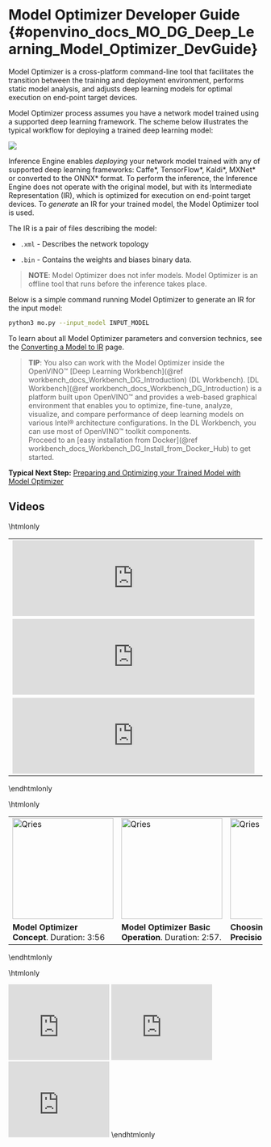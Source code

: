 # Model Optimizer Developer Guide {#openvino_docs_MO_DG_Deep_Learning_Model_Optimizer_DevGuide}

Model Optimizer is a cross-platform command-line tool that facilitates the transition between the training and deployment environment, performs static model analysis, and adjusts deep learning models for optimal execution on end-point target devices.

Model Optimizer process assumes you have a network model trained using a supported deep learning framework. The scheme below illustrates the typical workflow for deploying a trained deep learning model:

![](img/workflow_steps.png)

Inference Engine enables _deploying_ your network model trained with any of supported deep learning frameworks: Caffe\*, TensorFlow\*, Kaldi\*, MXNet\* or converted to the ONNX\* format. To perform the inference, the Inference Engine does not operate with the original model, but with its Intermediate Representation (IR), which is optimized for execution on end-point target devices. To _generate_ an IR for your trained model, the Model Optimizer tool is used.

The IR is a pair of files describing the model: 

*  <code>.xml</code> - Describes the network topology

*  <code>.bin</code> - Contains the weights and biases binary data.

> **NOTE**: Model Optimizer does not infer models. Model Optimizer is an offline tool that runs before the inference takes place.

Below is a simple command running Model Optimizer to generate an IR for the input model:

```sh
python3 mo.py --input_model INPUT_MODEL
```
To learn about all Model Optimizer parameters and conversion technics, see the [Converting a Model to IR](convert_model/Converting_Model.md) page.

> **TIP**: You also can work with the Model Optimizer inside the OpenVINO™ [Deep Learning Workbench](@ref workbench_docs_Workbench_DG_Introduction) (DL Workbench).
> [DL Workbench](@ref workbench_docs_Workbench_DG_Introduction) is a platform built upon OpenVINO™ and provides a web-based graphical environment that enables you to optimize, fine-tune, analyze, visualize, and compare 
> performance of deep learning models on various Intel® architecture
> configurations. In the DL Workbench, you can use most of OpenVINO™ toolkit components.
> <br>
> Proceed to an [easy installation from Docker](@ref workbench_docs_Workbench_DG_Install_from_Docker_Hub) to get started.

**Typical Next Step:** [Preparing and Optimizing your Trained Model with Model Optimizer](prepare_model/Prepare_Trained_Model.md)

## Videos

\htmlonly
<table>
  <tr>
    <td><iframe width="480" src="https://www.youtube.com/embed/Kl1ptVb7aI8" frameborder="0" allow="accelerometer; autoplay; encrypted-media; gyroscope; picture-in-picture" allowfullscreen></iframe></td>
    <td><strong>Model Optimizer Concept</strong>. Duration: 3:56</td>
  </tr>
  <tr>
    <td><iframe width="480" src="https://www.youtube.com/embed/BBt1rseDcy0" frameborder="0" allow="accelerometer; autoplay; clipboard-write; encrypted-media; gyroscope; picture-in-picture" allowfullscreen></iframe></td>
    <td><strong>Model Optimizer Basic Operation</strong>. Duration: 2:57.</td>
  </tr>
  <tr>
    <td><iframe width="480" src="https://www.youtube.com/embed/RF8ypHyiKrY" frameborder="0" allow="accelerometer; autoplay; clipboard-write; encrypted-media; gyroscope; picture-in-picture" allowfullscreen></iframe></td>
    <td><strong>Choosing the Right Precision</strong>. Duration: 4:18.</td>
  </tr>
</table>
\endhtmlonly

\htmlonly
<table>
  <tr>
    <td><a href="https://www.youtube.com/watch?v=Kl1ptVb7aI8"><img alt="Qries" src="https://img.youtube.com/vi/Kl1ptVb7aI8/0.jpg" width="200"></td>
    <td><a href="https://www.youtube.com/watch?v=BBt1rseDcy0"><img alt="Qries" src="https://img.youtube.com/vi/BBt1rseDcy0/0.jpg" width="200"></td>
    <td><a href="https://www.youtube.com/watch?v=RF8ypHyiKrY"><img alt="Qries" src="https://img.youtube.com/vi/RF8ypHyiKrY/0.jpg" width="200"></td>
  </tr>
  <tr>
    <td><strong>Model Optimizer Concept</strong>. Duration: 3:56</td>
    <td><strong>Model Optimizer Basic Operation</strong>. Duration: 2:57.</td>
    <td><strong>Choosing the Right Precision</strong>. Duration: 4:18.</td>
  </tr>
</table>
\endhtmlonly

\htmlonly
<iframe width="200" src="https://www.youtube.com/embed/Kl1ptVb7aI8" frameborder="0" allow="accelerometer; autoplay; encrypted-media; gyroscope; picture-in-picture" allowfullscreen></iframe>
<iframe width="200" src="https://www.youtube.com/embed/BBt1rseDcy0" frameborder="0" allow="accelerometer; autoplay; clipboard-write; encrypted-media; gyroscope; picture-in-picture" allowfullscreen></iframe>
<iframe width="200" src="https://www.youtube.com/embed/RF8ypHyiKrY" frameborder="0" allow="accelerometer; autoplay; clipboard-write; encrypted-media; gyroscope; picture-in-picture" allowfullscreen></iframe>
\endhtmlonly

